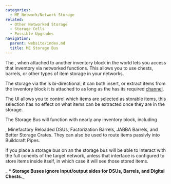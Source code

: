 ```yaml
---
categories:
  - ME Network/Network Storage
related:
  - Other Networked Storage
  - Storage Cells
  - Possible Upgrades
navigation:
  parent: website/index.md
  title: ME Storage Bus
---
```


The <ItemLink id="storage_bus"/>, when attached
to another inventory block in the world lets you access that inventory via
networked functions. This allows you to use chests, barrels, or other types of
item storage in your networks.

The storage via the <ItemLink id="storage_bus"/>
is bi-directional, it can both insert, or extract items from the inventory
block it is attached to as long as the <ItemLink
id="storage_bus"/> has its required
[channel](../channels.md).

The UI allows you to control which items are selected as storable items, this
selection has no effect on what items can be extracted once they are in the
storage.

The Storage Bus will function with nearly any inventory block, including

<ItemLink id="interface" />, Minefactory Reloaded DSUs, Factorization Barrels,
JABBA Barrels, and Better Storage Crates. They can also be used to route items
passivly into Buildcraft Pipes.

If you place a storage bus on an <ItemLink
id="interface"/> the storage bus will be able to
interact with the full conents of the target network, unless that interface is
configured to store items inside itself, in which case it will see those
stored items.

_ **\* Storage Buses ignore input/output sides for DSUs, Barrels, and Digital
Chests.**_

<RecipeFor id="storage_bus" />
